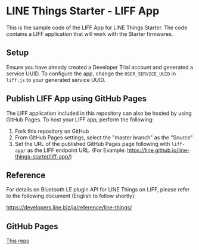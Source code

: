 # LINE Things Starter - LIFF App

This is the sample code of the LIFF App for LINE Things Starter.
The code contains a LIFF application that will work with the Starter firmwares.

## Setup

Ensure you have already created a Developer Trial account and generated a service UUID.
To configure the app, change the `USER_SERVICE_UUID` in `liff.js` to your generated service UUID.

## Publish LIFF App using GitHub Pages

The LIFF application included in this repository can also be hosted by using GitHub Pages. To host your LIFF app, perform the following:

1. Fork this repository on GitHub
2. From GitHub Pages settings, select the "master branch" as the "Source"
3. Set the URL of the published GitHub Pages page following with `liff-app/` as the LIFF endpoint URL.
(For Example: https://line.github.io/line-things-starter/liff-app/)

## Reference

For details on Bluetooth LE plugin API for LINE Things on LIFF, please refer to the following document (English to follow shortly):

https://developers.line.biz/ja/reference/line-things/

## GitHub Pages
[This repo](https://yoshithechinchilla.github.io/line-things-starter/liff-app)
